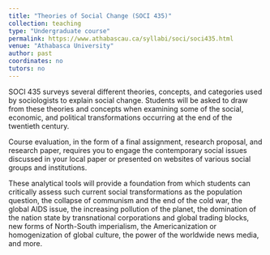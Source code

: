 ```yaml
---
title: "Theories of Social Change (SOCI 435)"
collection: teaching
type: "Undergraduate course"
permalink: https://www.athabascau.ca/syllabi/soci/soci435.html
venue: "Athabasca University"
author: past
coordinates: no
tutors: no
---
```


SOCI 435 surveys several different theories, concepts, and categories used by sociologists to explain social change. Students will be asked to draw from these theories and concepts when examining some of the social, economic, and political transformations occurring at the end of the twentieth century.

Course evaluation, in the form of a final assignment, research proposal, and research paper, requires you to engage the contemporary social issues discussed in your local paper or presented on websites of various social groups and institutions.

These analytical tools will provide a foundation from which students can critically assess such current social transformations as the population question, the collapse of communism and the end of the cold war, the global AIDS issue, the increasing pollution of the planet, the domination of the nation state by transnational corporations and global trading blocks, new forms of North-South imperialism, the Americanization or homogenization of global culture, the power of the worldwide news media, and more.
